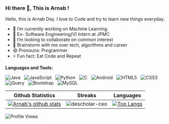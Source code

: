 
### Hi there 👋, This is Arnab !

Hello, this is Arnab Dey. I love to Code and try to learn new things everyday.

- 🚀 I’m currently working on Machine Learning.
- 🌱 Ex- Software Engineering(V) Intern at JPMC
- 👯 I’m looking to collaborate on common interest
- 💬 Brainstorm with me over tech, algorithms and career
- 😄 Pronouns: Programmer
- ⚡ Fun fact: Eat Code and Repeat


**Languages and Tools:**

![Java](https://img.shields.io/badge/-Java-black?logo=java&style=social)&nbsp;&nbsp;
![JavaScript](https://img.shields.io/badge/-JavaScript-black?logo=javascript&style=social)&nbsp;&nbsp;
![Python](https://img.shields.io/badge/-Python-black?logo=Python&style=social)&nbsp;&nbsp;
![C](https://img.shields.io/badge/-C-black?logo=c&style=social)&nbsp;&nbsp;
![Android](https://img.shields.io/badge/-Android-black?logo=android&style=social)&nbsp;&nbsp;
![HTML5](https://img.shields.io/badge/-HTML5-black?logo=html5&style=social)&nbsp;&nbsp;
![CSS3](https://img.shields.io/badge/-CSS3-black?logo=css3&style=social)&nbsp;&nbsp;
![jQuery](https://img.shields.io/badge/-jQuery-black?logo=jquery&style=social)&nbsp;&nbsp;
![Bootstrap](https://img.shields.io/badge/-Bootstrap-black?logo=bootstrap&style=social)&nbsp;&nbsp;
![MySQL](https://img.shields.io/badge/-MySQL-black?logo=mysql&style=social)&nbsp;&nbsp;

|Github Statistics|Streaks|Languages|
|-|-|-|
|[![Arnab's github stats](https://github-readme-stats.vercel.app/api?username=arnab132&show_icons=true&theme=dark&hide_title=true)](https://github.com/arnab132)|![descholar-ceo](https://github-readme-streak-stats.herokuapp.com/?user=arnab132&theme=dark)|[![Top Langs](https://github-readme-stats.vercel.app/api/top-langs/?username=arnab132&show_icons=true&theme=dark&layout=compact&hide_title=true)](https://github.com/arnab132)

![Profile Views](https://komarev.com/ghpvc/?username=arnab132&style=plastic&color=yellow)
